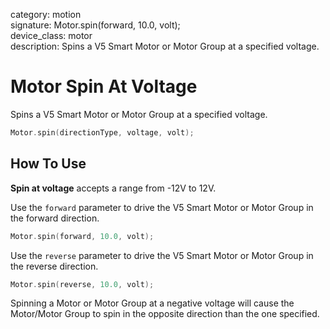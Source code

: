 category: motion  
signature: Motor.spin(forward, 10.0, volt);  
device_class: motor  
description: Spins a V5 Smart Motor or Motor Group at a specified voltage.  

# Motor Spin At Voltage
Spins a V5 Smart Motor or Motor Group at a specified voltage.

```cpp
Motor.spin(directionType, voltage, volt);
```

## How To Use

**Spin at voltage** accepts a range from -12V to 12V.

Use the `forward` parameter to drive the V5 Smart Motor or Motor Group in the forward direction.

```cpp
Motor.spin(forward, 10.0, volt);
```

Use the `reverse` parameter to drive the V5 Smart Motor or Motor Group in the reverse direction.

```cpp
Motor.spin(reverse, 10.0, volt);
```

Spinning a Motor or Motor Group at a negative voltage will cause the Motor/Motor Group to spin in the opposite direction than the one specified.

<advanced>
</advanced>